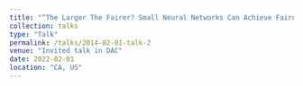 ```yaml
---
title: "“The Larger The Fairer? Small Neural Networks Can Achieve Fairness for Edge Devices"
collection: talks
type: "Talk"
permalink: /talks/2014-02-01-talk-2
venue: "Invited talk in DAC"
date: 2022-02-01
location: "CA, US"
---
```


